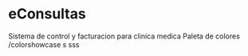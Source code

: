 # eConsultas
Sistema de control y facturacion para clinica medica 
Paleta de colores /colorshowcase
s
sss
